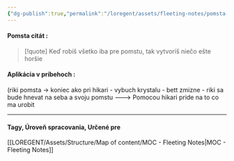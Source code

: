 ```yaml
---
{"dg-publish":true,"permalink":"/loregent/assets/fleeting-notes/pomsta-citat/"}
---
```


#### Pomsta citát : 

> [!quote]
> Keď robíš všetko iba pre pomstu, tak vytvoríš niečo ešte horšie

#### Aplikácia v príbehoch : 

(riki pomsta -> koniec ako pri hikari - vybuch krystalu - bett zmizne - riki sa bude hnevat na seba a svoju pomstu  ---> Pomocou hikari pride na to co ma urobit

---
#### Tagy, Úroveň spracovania, Určené pre
[[LOREGENT/Assets/Structure/Map of content/MOC - Fleeting Notes\|MOC - Fleeting Notes]]
